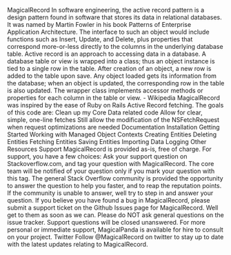 MagicalRecord In software engineering, the active record pattern is a design pattern found in software that stores its data in relational databases. It was named by Martin Fowler in his book Patterns of Enterprise Application Architecture. The interface to such an object would include functions such as Insert, Update, and Delete, plus properties that correspond more-or-less directly to the columns in the underlying database table. Active record is an approach to accessing data in a database. A database table or view is wrapped into a class; thus an object instance is tied to a single row in the table. After creation of an object, a new row is added to the table upon save. Any object loaded gets its information from the database; when an object is updated, the corresponding row in the table is also updated. The wrapper class implements accessor methods or properties for each column in the table or view. - Wikipedia MagicalRecord was inspired by the ease of Ruby on Rails Active Record fetching. The goals of this code are: Clean up my Core Data related code Allow for clear, simple, one-line fetches Still allow the modification of the NSFetchRequest when request optimizations are needed Documentation Installation Getting Started Working with Managed Object Contexts Creating Entities Deleting Entities Fetching Entities Saving Entities Importing Data Logging Other Resources Support MagicalRecord is provided as-is, free of charge. For support, you have a few choices: Ask your support question on Stackoverflow.com, and tag your question with MagicalRecord. The core team will be notified of your question only if you mark your question with this tag. The general Stack Overflow community is provided the opportunity to answer the question to help you faster, and to reap the reputation points. If the community is unable to answer, well try to step in and answer your question. If you believe you have found a bug in MagicalRecord, please submit a support ticket on the Github Issues page for MagicalRecord. Well get to them as soon as we can. Please do NOT ask general questions on the issue tracker. Support questions will be closed unanswered. For more personal or immediate support, MagicalPanda is available for hire to consult on your project. Twitter Follow @MagicalRecord on twitter to stay up to date with the latest updates relating to MagicalRecord.